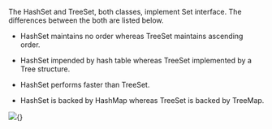 The HashSet and TreeSet, both classes, implement Set interface. The
differences between the both are listed below.

-   HashSet maintains no order whereas TreeSet maintains ascending
order.

-   HashSet impended by hash table whereas TreeSet implemented by a Tree
structure.

-   HashSet performs faster than TreeSet.

-   HashSet is backed by HashMap whereas TreeSet is backed by TreeMap.

![](image84.png){}